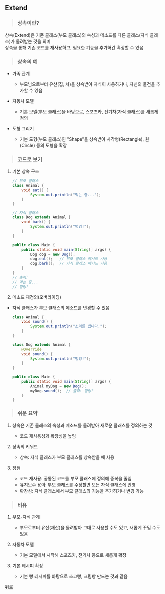 ## Extend
> ### 상속이란?
상속(Extend)은 기존 클래스(부모 클래스)의 속성과 메소드를 다른 클래스(자식 클래스)가 물려받는 것을 의미</br>
상속을 통해 기존 코드를 재사용하고, 필요한 기능을 추가허간 혹장할 수 있음

> ### 상속의 예
- 가족 관계
    - 부모님으로부터 유산(집, 차)을 상속받아 자식이 사용하거나, 자신의 물건을 추가할 수 있음

- 자동차 모델
    - 기본 모델(부모 클래스)을 바탕으로, 스포츠카, 전기차(자식 클래스)를 새롭게 정의

- 도형 그리기
    - 기본 도형(부모 클래스)인 "Shape"을 상속받아 사각형(Rectangle), 원(Circle) 등의 도형을 확장

> ### 코드로 보기
1. 기본 상속 구조
    ```java
    // 부모 클래스
    class Animal {
        void eat() {
            System.out.println("먹는 중...");
        }
    }

    // 자식 클래스
    class Dog extends Animal {
        void bark() {
            System.out.println("멍멍!");
        }
    }

    public class Main {
        public static void main(String[] args) {
            Dog dog = new Dog();
            dog.eat();   // 부모 클래스 메서드 사용
            dog.bark();  // 자식 클래스 메서드 사용
        }
    }
    // 출력:
    // 먹는 중...
    // 멍멍!
    ```

2. 메소드 재정의(오버라이딩)
- 자식 클래스가 부모 클래스의 메소드를 변경할 수 있음
    ```java
    class Animal {
        void sound() {
            System.out.println("소리를 냅니다.");
        }
    }

    class Dog extends Animal {
        @Override
        void sound() {
            System.out.println("멍멍!");
        }
    }

    public class Main {
        public static void main(String[] args) {
            Animal myDog = new Dog();
            myDog.sound();  // 출력: 멍멍!
        }
    }
    ```

> ### 쉬운 요약
1. 상속은 기존 클래스의 속성과 메소드를 물려받아 새로운 클래스를 정의하는 것
    - 코드 재사용성과 확장성을 높임

2. 상속의 키워드
    - 상속: 자식 클래스가 부모 클래스를 상속받을 때 사용

3. 장점
    - 코드 재사용: 공통된 코드를 부모 클래스에 정의해 중복을 줄임
    - 유지보수 용이: 부모 클래스를 수정할면 모든 자식 클래스에 반영
    - 확장성: 자식 클래스에서 부모 클래스의 기능을 추가허거나 변경 가능

> ### 비유
1. 부모-자식 관계
    - 부모로부터 유산(재산)을 물려받아 그대로 사용할 수도 있고, 새롭게 꾸밀 수도 있음

2. 자동차 모델
    - 기본 모델에서 시작해 스포츠카, 전기차 등으로 새롭게 확장

3. 기본 레시피 확장
    - 기본 빵 레시피를 바탕으로 초코빵, 크림빵 만드는 것과 같음

[뒤로](../README.md#java-study-notes)